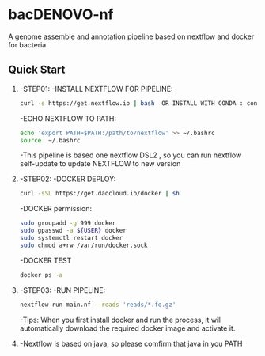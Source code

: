 # bacDENOVO-nf
 A genome assemble and annotation pipeline based on nextflow and docker for bacteria

## Quick Start
1. -STEP01:
	-INSTALL NEXTFLOW FOR PIPELINE: 
	```bash
	curl -s https://get.nextflow.io | bash  OR INSTALL WITH CONDA : conda install nextflow 
	```
	-ECHO NEXTFLOW TO PATH:
	```bash
	echo 'export PATH=$PATH:/path/to/nextflow' >> ~/.bashrc
	source  ~/.bashrc
	```
	-This pipeline is based one nextflow DSL2 , so you can run nextflow self-update to update NEXTFLOW to new version

2. -STEP02:
	-DOCKER DEPLOY:
	```bash
	curl -sSL https://get.daocloud.io/docker | sh
	```
	-DOCKER permission:
	```bash
	sudo groupadd -g 999 docker
	sudo gpasswd -a ${USER} docker
	sudo systemctl restart docker
	sudo chmod a+rw /var/run/docker.sock
	```
	-DOCKER TEST
	```bash
	docker ps -a
	```
3. -STEP03:
	-RUN PIPELINE:
	```bash
	nextflow run main.nf --reads 'reads/*.fq.gz'	
	```
	-Tips: When you first install docker and run the process, it will automatically download the required docker image and activate it.

4. -Nextflow is based on java, so please comfirm that java in you PATH
